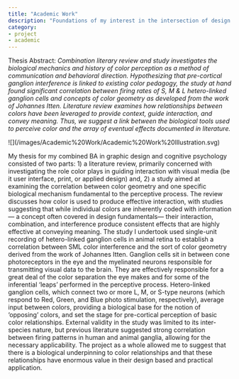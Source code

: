 ```yaml
---
title: "Academic Work"
description: "Foundations of my interest in the intersection of design and perceptive processes."
category:
- project
- academic
---
```

<p>Thesis Abstract: <i>Combination literary review and study investigates the biological mechanics and history of color perception as a method of communication and behavioral direction. Hypothesizing that pre-cortical ganglion interference is linked to existing color pedagogy, the study at hand found significant correlation between firing rates of S, M & L hetero-linked ganglion cells and concepts of color geometry as developed from the work of Johannes Itten. Literature review examines how relationships between colors have been leveraged to provide context, guide interaction, and convey meaning. Thus, we suggest a link between the biological tools used to perceive color and the array of eventual effects documented in literature.</i></p>

<p>![](/images/Academic%20Work/Academic%20Work%20Illustration.svg)</p>

<p>My thesis for my combined BA in graphic design and cognitive psychology consisted of two parts: 1) a literature review, primarily concerned with investigating the role color plays in guiding interaction with visual media (be it user interface, print, or applied design) and, 2) a study aimed at examining the correlation between color geometry and one specific biological mechanism fundamental to the perceptive process. The review discusses how color is used to produce effective interaction, with studies suggesting that while individual colors are inherently coded with information— a concept often covered in design fundamentals— their interaction, combination, and interference produce consistent effects that are highly effective at conveying meaning. The study I undertook used single-unit recording of hetero-linked ganglion cells in animal retina to establish a correlation between SML color interference and the sort of color geometry derived from the work of Johannes Itten. Ganglion cells sit in between cone photoreceptors in the eye and the myelinated neurons responsible for transmitting visual data to the brain. They are effectively responsible for a great deal of the color separation the eye makes and for some of the inferential ‘leaps’ performed in the perceptive process. Hetero-linked ganglion cells, which connect two or more L, M, or S-type neurons (which respond to Red, Green, and Blue photo stimulation, respectively), average input between colors, providing a biological base for the notion of ‘opposing’ colors, and set the stage for pre-cortical perception of basic color relationships. External validity in the study was limited to its inter-species nature, but previous literature suggested strong correlation between firing patterns in human and animal ganglia, allowing for the necessary applicability. The project as a whole allowed me to suggest that there is a biological underpinning to color relationships and that these relationships have enormous value in their design based and practical application. </p>